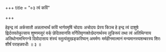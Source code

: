 +++
title = "०३ त्वं कविं"

+++

हेइन्द्र त्वं अर्कसातौ अन्नलाभार्थं कविं भार्गवमृषिं चोदयः अचोदयः प्रेरय किञ्च हे इन्द्र त्वं दाशुषे ह्विर्दत्तवतेकुत्साय शुष्णमसुरं वर्क् छेदितवानसि वर्गितिवृणक्तेःछेदनार्थस्य लुङिरूपं तथा त्वं अतिथिग्वाय अतिथोनामभिगन्त्रे दिवोदासाय शंस्यं स्तुत्यंसुखङ्करिष्यन् अमर्मणः मर्महीनमात्मानं मन्यमानस्यशम्बरस्य शिरः शीर्षं पराहन्नवधीः ॥ ३ ॥